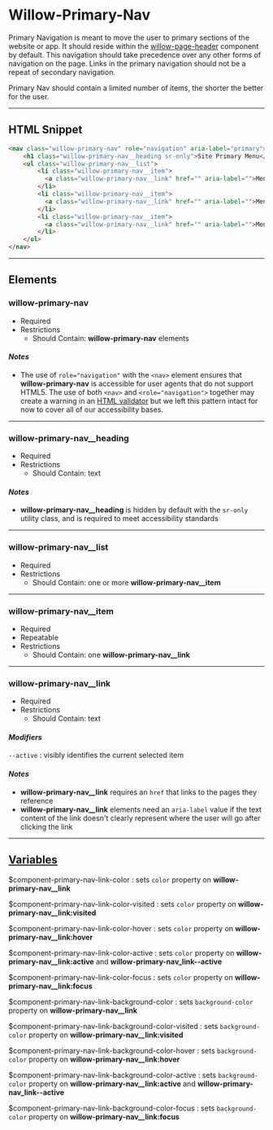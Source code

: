 # **Willow-Primary-Nav**

Primary Navigation is meant to move the user to primary sections of the website or app. It should reside within the [willow-page-header](../page-header) component by default. This navigation should take precedence over any other forms of navigation on the page. Links in the primary navigation should not be a repeat of secondary navigation.

Primary Nav should contain a limited number of items, the shorter the better for the user.

---

## HTML Snippet

```html
<nav class="willow-primary-nav" role="navigation" aria-label="primary">
    <h1 class="willow-primary-nav__heading sr-only">Site Primary Menu</h1>
    <ul class="willow-primary-nav__list">
        <li class="willow-primary-nav__item">
          <a class="willow-primary-nav__link" href="" aria-label="">Menu Item 1</a>
        </li>
        <li class="willow-primary-nav__item">
          <a class="willow-primary-nav__link" href="" aria-label="">Menu Item 2</a>
        </li>
        <li class="willow-primary-nav__item">
          <a class="willow-primary-nav__link" href="" aria-label="">Menu Item 3</a>
        </li>
    </ul>
</nav>
```

---

## Elements

### willow-primary-nav

- Required
- Restrictions
  - Should Contain: **willow-primary-nav** elements

#### _Notes_

- The use of `role="navigation"` with the `<nav>` element ensures that **willow-primary-nav** is accessible for user agents that do not support HTML5. The use of both `<nav>` and `<role="navigation">` together may create a warning in an [HTML validator](https://validator.w3.org/) but we left this pattern intact for now to cover all of our accessibility bases.

---

### willow-primary-nav__heading

- Required
- Restrictions
  - Should Contain: text

#### _Notes_

- **willow-primary-nav__heading** is hidden by default with the `sr-only` utility class, and is required to meet accessibility standards

---

### willow-primary-nav__list

- Required
- Restrictions
  - Should Contain: one or more **willow-primary-nav__item**

---

### willow-primary-nav__item

- Required
- Repeatable
- Restrictions
  - Should Contain: one **willow-primary-nav__link**

---

### willow-primary-nav__link

- Required
- Restrictions
  - Should Contain: text

#### _Modifiers_

`--active` : visibly identifies the current selected item

#### _Notes_

- **willow-primary-nav__link** requires an `href` that links to the pages they reference
- **willow-primary-nav__link** elements need an `aria-label` value if the text content of the link doesn't clearly represent where the user will go after clicking the link

---

## [Variables](./styles/_default-variables.scss)

$component-primary-nav-link-color : sets `color` property on **willow-primary-nav__link**

$component-primary-nav-link-color-visited : sets `color` property on **willow-primary-nav__link:visited**

$component-primary-nav-link-color-hover : sets `color` property on **willow-primary-nav__link:hover**

$component-primary-nav-link-color-active : sets `color` property on **willow-primary-nav__link:active** and **willow-primary-nav_link--active**

$component-primary-nav-link-color-focus : sets `color` property on **willow-primary-nav__link:focus**

$component-primary-nav-link-background-color : sets `background-color` property on **willow-primary-nav__link**

$component-primary-nav-link-background-color-visited : sets `background-color` property on **willow-primary-nav__link:visited**

$component-primary-nav-link-background-color-hover : sets `background-color` property on **willow-primary-nav__link:hover**

$component-primary-nav-link-background-color-active : sets `background-color` property on **willow-primary-nav__link:active** and **willow-primary-nav_link--active**

$component-primary-nav-link-background-color-focus : sets `background-color` property on **willow-primary-nav__link:focus**
